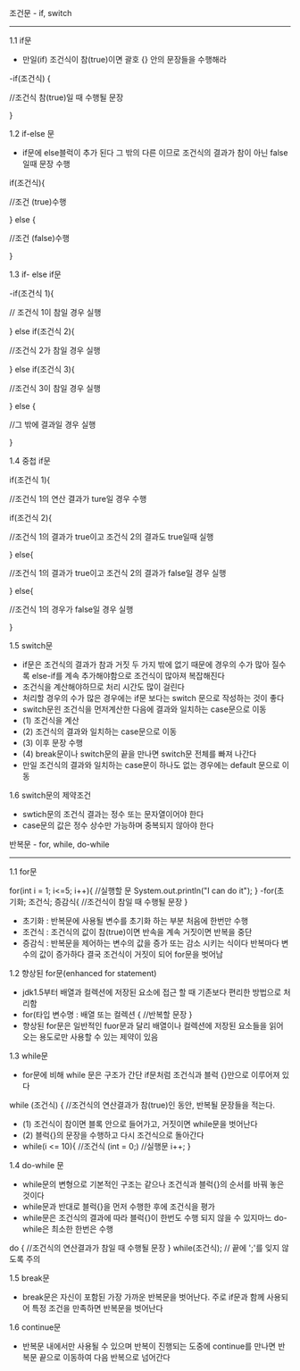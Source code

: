조건문 - if, switch

---

1.1 if문

- 만일(if) 조건식이 참(true)이면 괄호 {} 안의 문장들을 수행해라

-if(조건식) {

//조건식 참(true)일 때 수행될 문장

}


1.2 if-else 문
- if문에 else블럭이 추가 된다 그 밖의 다른 이므로 조건식의 결과가 참이 아닌 false 일때 문장 수행

 if(조건식){

//조건 (true)수행

} else {

//조건 (false)수행

}


1.3 if- else if문

-if(조건식 1){

// 조건식 1이 참일 경우 실행

} else if(조건식 2){

//조건식 2가 참일 경우 실행

} else if(조건식 3){

//조건식 3이 참일 경우 실행

} else {

//그 밖에 결과일 경우 실행

}


1.4 중첩 if문

if(조건식 1){

//조건식 1의 연산 결과가 ture일 경우 수행

if(조건식 2){

//조건식 1의 결과가 true이고 조건식 2의 결과도 true일때 실행

} else{

//조건식 1의 결과가 true이고 조건식 2의 결과가 false일 경우 실행

} else{

//조건식 1의 경우가 false일 경우 실행

}

1.5 switch문

- if문은 조건식의 결과가 참과 거짓 두 가지 밖에 없기 때문에 경우의 수가 많아 질수록 else-if를 계속 추가해야함으로 조건식이 많아져 복잡해진다
- 조건식을 계산해야하므로 처리 시간도 많이 걸린다
- 처리할 경우의 수가 많은 경우에는 if문 보다는 switch 문으로 작성하는 것이 좋다
- switch문읜 조건식을 먼저계산한 다음에 결과와 일치하는 case문으로 이동
- (1) 조건식을 계산
- (2) 조건식의 결과와 일치하는 case문으로 이동
- (3) 이후 문장 수행
- (4) break문이나 switch문의 끝을 만나면 switch문 전체를 빠져 나간다
- 만일 조건식의 결과와 일치하는 case문이 하나도 없는 경우에는 default 문으로 이동

1.6 switch문의 제약조건
- swtich문의 조건식 결과는 정수 또는 문자열이어야 한다
- case문의 값은 정수 상수만 가능하며 중복되지 않아야 한다

반복문 - for, while, do-while

---

1.1 for문

for(int i = 1; i<=5; i++){
//실행할 문 System.out.println("I can do it");
}
-for(초기화; 조건식; 증감식{
//조건식이 참일 때 수행될 문장
}
- 초기화 : 반복문에 사용될 변수를 초기화 하는 부분 처음에 한번만 수행
- 조건식 : 조건식의 값이 참(true)이면 반속을 계속 거짓이면 반복을 중단
- 증감식 : 반복문을 제어하는 변수의 값을 증가 또는 감소 시키는 식이다 반복마다 변수의 값이 증가하다 결국 조건식이 거짓이 되어 for문을 벗어남

1.2 향상된 for문(enhanced for statement)
- jdk1.5부터 배열과 컬렉션에 저장된 요소에 접근 할 때 기존보다 편리한 방법으로 처리함
- for(타입 변수명 : 배열 또는 컬렉션 { //반복할 문장 }
- 향상된 for문은 일반적인 fuor문과 달리 배열이나 컬렉션에 저장된 요소들을 읽어오는 용도로만 사용할 수 있는 제약이 있음


1.3 while문
- for문에 비해 while 문은 구조가 간단 if문처럼 조건식과 블럭 {}만으로 이루어져 있다

while (조건식) { //조건식의 연산결과가 참(true)인 동안, 반복될 문장들을 적는다.
- (1) 조건식이 참이면 블록 안으로 들어가고, 거짓이면 while문을 벗어난다
- (2) 블럭{}의 문장을 수행하고 다시 조건식으로 돌아간다
- while(i <= 10){ //조건식 (int = 0;)
//실행문
i++;
}

1.4 do-while 문
- while문의 변형으로 기본적인 구조는 같으나 조건식과 블럭{}의 순서를 바꿔 놓은 것이다
- while문과 반대로 블럭{}을 먼저 수행한 후에 조건식을 평가
- while문은 조건식의 결과에 따라 블럭{}이 한번도 수행 되지 않을 수 있지마느 do-while은 최소한 한번은 수행

do {
//조건식의 연산결과가 참일 때 수행될 문장
} while(조건식); // 끝에 ';'를 잊지 않도록 주의

1.5 break문
- break문은 자신이 포함된 가장 가까운 반복문을 벗어난다. 주로 if문과 함께 사용되어 특정 조건을 만족하면 반복문을 벗어난다


1.6 continue문
- 반복문 내에서만 사용될 수 있으며 반복이 진행되는 도중에 continue를 만나면 반복문 끝으로 이동하여 다음 반복으로 넘어간다


